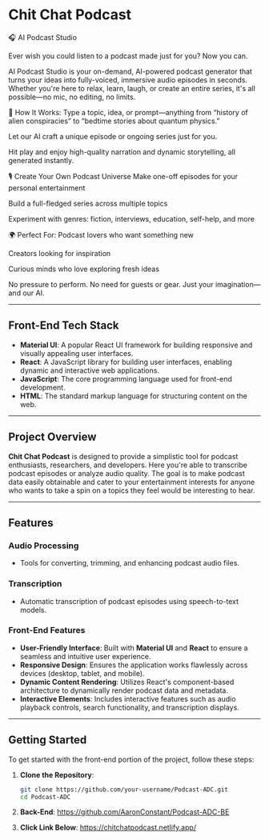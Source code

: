 # Chit Chat Podcast

🎧 AI Podcast Studio

Ever wish you could listen to a podcast made just for you? Now you can.

AI Podcast Studio is your on-demand, AI-powered podcast generator that turns your ideas into fully-voiced, immersive audio episodes in seconds. Whether you're here to relax, learn, laugh, or create an entire series, it's all possible—no mic, no editing, no limits.

🧠 How It Works:
Type a topic, idea, or prompt—anything from “history of alien conspiracies” to “bedtime stories about quantum physics.”

Let our AI craft a unique episode or ongoing series just for you.

Hit play and enjoy high-quality narration and dynamic storytelling, all generated instantly.

🎙️ Create Your Own Podcast Universe
Make one-off episodes for your personal entertainment

Build a full-fledged series across multiple topics

Experiment with genres: fiction, interviews, education, self-help, and more

🌍 Perfect For:
Podcast lovers who want something new

Creators looking for inspiration

Curious minds who love exploring fresh ideas

No pressure to perform. No need for guests or gear. Just your imagination—and our AI.

---

## Front-End Tech Stack

- **Material UI**: A popular React UI framework for building responsive and visually appealing user interfaces.
- **React**: A JavaScript library for building user interfaces, enabling dynamic and interactive web applications.
- **JavaScript**: The core programming language used for front-end development.
- **HTML**: The standard markup language for structuring content on the web.

---

## Project Overview

**Chit Chat Podcast** is designed to provide a simplistic tool for podcast enthusiasts, researchers, and developers. Here you're able to transcribe podcast episodes or analyze audio quality. The goal is to make podcast data easily obtainable and cater to your entertainment interests for anyone who wants to take a spin on a topics they feel would be interesting to hear.

---

## Features

### Audio Processing
- Tools for converting, trimming, and enhancing podcast audio files.

### Transcription
- Automatic transcription of podcast episodes using speech-to-text models.

### Front-End Features
- **User-Friendly Interface**: Built with **Material UI** and **React** to ensure a seamless and intuitive user experience.
- **Responsive Design**: Ensures the application works flawlessly across devices (desktop, tablet, and mobile).
- **Dynamic Content Rendering**: Utilizes React's component-based architecture to dynamically render podcast data and metadata.
- **Interactive Elements**: Includes interactive features such as audio playback controls, search functionality, and transcription displays.

---

## Getting Started

To get started with the front-end portion of the project, follow these steps:

1. **Clone the Repository**:
   ```bash
   git clone https://github.com/your-username/Podcast-ADC.git
   cd Podcast-ADC

2. **Back-End**:
   https://github.com/AaronConstant/Podcast-ADC-BE

3. **Click Link Below**: 
   https://chitchatpodcast.netlify.app/
